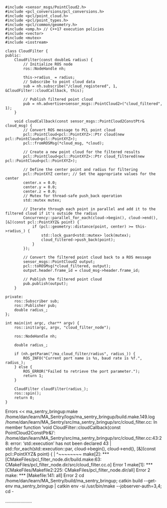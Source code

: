 ```#include <ros/ros.h>
#include <sensor_msgs/PointCloud2.h>
#include <pcl_conversions/pcl_conversions.h>
#include <pcl/point_cloud.h>
#include <pcl/point_types.h>
#include <pcl/common/geometry.h>
#include <omp.h> // C++17 execution policies
#include <vector>
#include <mutex>
#include <iostream>

class CloudFilter {
public:
    CloudFilter(const double& radius) {
        // Initialize ROS node
        ros::NodeHandle nh;

        this->radius_ = radius;
        // Subscribe to point cloud data
        sub = nh.subscribe("/cloud_registered", 1, &CloudFilter::cloudCallback, this);

        // Publish filtered point cloud
        pub = nh.advertise<sensor_msgs::PointCloud2>("cloud_filtered", 1);
    }

    void cloudCallback(const sensor_msgs::PointCloud2ConstPtr& cloud_msg) {
        // Convert ROS message to PCL point cloud
        pcl::PointCloud<pcl::PointXYZ>::Ptr cloud(new pcl::PointCloud<pcl::PointXYZ>);
        pcl::fromROSMsg(*cloud_msg, *cloud);

        // Create a new point cloud for the filtered results
        pcl::PointCloud<pcl::PointXYZ>::Ptr cloud_filtered(new pcl::PointCloud<pcl::PointXYZ>);

        // Define the center point and radius for filtering
        pcl::PointXYZ center; // Set the appropriate values for the center
        center.x = 0.0;
        center.y = 0.0;
        center.z = 0.0;
        // Mutex for thread-safe push_back operation
        std::mutex mutex;

        // Iterate through each point in parallel and add it to the filtered cloud if it's outside the radius
        Concurrency::parallel_for_each(cloud->begin(), cloud->end(), [&](const pcl::PointXYZ& point) {
            if (pcl::geometry::distance(point, center) >= this->radius_) {
                std::lock_guard<std::mutex> lock(mutex);
                cloud_filtered->push_back(point);
            }
        });

        // Convert the filtered point cloud back to a ROS message
        sensor_msgs::PointCloud2 output;
        pcl::toROSMsg(*cloud_filtered, output);
        output.header.frame_id = cloud_msg->header.frame_id;

        // Publish the filtered point cloud
        pub.publish(output);
    }

private:
    ros::Subscriber sub;
    ros::Publisher pub;
    double radius_;
};

int main(int argc, char** argv) {
    ros::init(argc, argv, "cloud_filter_node");

    ros::NodeHandle nh;

    double radius_;

    if (nh.getParam("/ma_cloud_filter/radius", radius_)) {
        ROS_INFO("Current port name is %s, baud rate is %f.", radius_);
    } else {
        ROS_ERROR("Failed to retrieve the port parameter.");
        return 1;
    }

    CloudFilter cloudFilter(radius_);
    ros::spin();
    return 0;
}

```

Errors     << ma_sentry_bringup:make /home/dan/learn/MA_Sentry/logs/ma_sentry_bringup/build.make.149.log
/home/dan/learn/MA_Sentry/src/ma_sentry_bringup/src/cloud_filter.cc: In member function ‘void CloudFilter::cloudCallback(const PointCloud2ConstPtr&)’:
/home/dan/learn/MA_Sentry/src/ma_sentry_bringup/src/cloud_filter.cc:43:28: error: ‘std::execution’ has not been declared
   43 |         std::for_each(std::execution::par, cloud->begin(), cloud->end(), [&](const pcl::PointXYZ& point) {
      |                            ^~~~~~~~~
make[2]: *** [CMakeFiles/pcl_filter_node.dir/build.make:63: CMakeFiles/pcl_filter_node.dir/src/cloud_filter.cc.o] Error 1
make[1]: *** [CMakeFiles/Makefile2:225: CMakeFiles/pcl_filter_node.dir/all] Error 2
make: *** [Makefile:141: all] Error 2
cd /home/dan/learn/MA_Sentry/build/ma_sentry_bringup; catkin build --get-env ma_sentry_bringup | catkin env -si  /usr/bin/make --jobserver-auth=3,4; cd -

.....................
